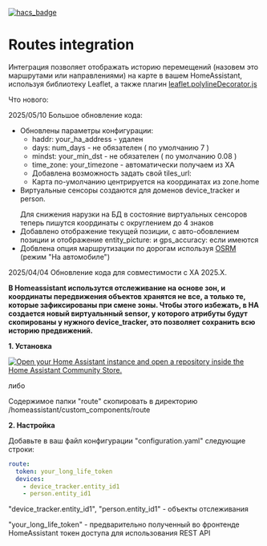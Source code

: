 [![hacs_badge](https://img.shields.io/badge/HACS-Custom-orange.svg)](https://github.com/custom-components/hacs)

# Routes integration

<p>Интеграция позволяет отображать историю перемещений (назовем это маршрутами или направлениями) на карте в вашем HomeAssistant, используя библиотеку Leaflet, а также плагин <a href='https://github.com/bbecquet/Leaflet.PolylineDecorator'>leaflet.polylineDecorator.js</a></p>

Что нового:

2025/05/10 Большое обновление кода:

- Обновлены параметры конфигурации:
  - haddr: your_ha_address - удален
  - days: num_days - не обязателен ( по умолчанию 7 )
  - mindst: your_min_dst - не обязателен ( по умолчанию 0.08 )
  - time_zone: your_timezone - автоматически получаем из ХА
  - Добавлена возможность задать свой tiles_url:
  - Карта по-умолчанию центрируется на координатах из zone.home
- Виртуальные сенсоры создаются для доменов device_tracker и person. </p>
  Для снижения нарузки на БД в состояние виртуальных сенсоров теперь пишутся координаты с округлением до 4 знаков
- Добавлено отображение текущей позиции, с авто-обовлением позиции и отображение entity_picture: и gps_accuracy: если имеются
- Добвлена опция маршрутизации по дорогам используя <a href='https://project-osrm.org/'> OSRM </a> (режим "На автомобиле")

2025/04/04 Обновление кода для совместимости с ХА 2025.X.

<p><b>В Homeassistant использутся отслеживание на основе зон, и координаты передвижения объектов хранятся не все, а только те, которые зафиксированы при смене зоны. Чтобы этого избежать, в HA создается новый виртуальнный sensor, у которого атрибуты будут скопированы у нужного device_tracker, это позволяет сохранить всю историю предвижений.</b></p>

<p><b>1. Установка</b></p>

[![Open your Home Assistant instance and open a repository inside the Home Assistant Community Store.](https://my.home-assistant.io/badges/hacs_repository.svg)](https://my.home-assistant.io/redirect/hacs_repository/?owner=artt652&category=integration&repository=ha_routes)

либо

<p>Содержимое папки "route" скопировать в директорию /homeassistant/custom_components/route</p>

<p><b>2. Настройка</b></p>
<p>Добавьте в ваш файл конфигурации "configuration.yaml" следующие строки:</p>


```yaml
route:
  token: your_long_life_token
  devices:
    - device_tracker.entity_id1
    - person.entity_id1
```

<p>
  "device_tracker.entity_id1", "person.entity_id1" - объекты отслеживания</p> 
  "your_long_life_token" - предварительно полученный во фронтенде HomeAssistant токен доступа для использования REST API</p>
</p>
